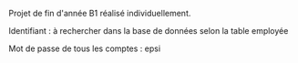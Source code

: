 Projet de fin d'année B1 réalisé individuellement.

Identifiant : à rechercher dans la base de données selon la table employée

Mot de passe de tous les comptes : epsi
